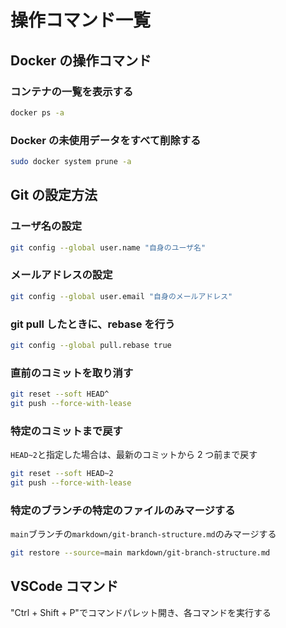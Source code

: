 # 操作コマンド一覧

## Docker の操作コマンド

### コンテナの一覧を表示する

```sh
docker ps -a
```

### Docker の未使用データをすべて削除する

```sh
sudo docker system prune -a
```

## Git の設定方法

### ユーザ名の設定

```sh
git config --global user.name "自身のユーザ名"
```

### メールアドレスの設定

```sh
git config --global user.email "自身のメールアドレス"
```

### git pull したときに、rebase を行う

```sh
git config --global pull.rebase true
```

### 直前のコミットを取り消す

```sh
git reset --soft HEAD^
git push --force-with-lease
```

### 特定のコミットまで戻す

`HEAD~2`と指定した場合は、最新のコミットから 2 つ前まで戻す

```sh
git reset --soft HEAD~2
git push --force-with-lease
```

### 特定のブランチの特定のファイルのみマージする

`main`ブランチの`markdown/git-branch-structure.md`のみマージする

```sh
git restore --source=main markdown/git-branch-structure.md
```

## VSCode コマンド

"Ctrl + Shift + P"でコマンドパレット開き、各コマンドを実行する
